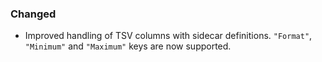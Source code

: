 <!--
A new scriv changelog fragment.

Uncomment the section that is right (remove the HTML comment wrapper).
For top level release notes, leave all the headers commented out.
-->

<!--
### Added

- A bullet item for the Added category.

-->
### Changed

- Improved handling of TSV columns with sidecar definitions.
  `"Format"`, `"Minimum"` and `"Maximum"` keys are now supported.

<!--
### Fixed

- A bullet item for the Fixed category.

-->
<!--
### Deprecated

- A bullet item for the Deprecated category.

-->
<!--
### Removed

- A bullet item for the Removed category.

-->
<!--
### Security

- A bullet item for the Security category.

-->
<!--
### Infrastructure

- A bullet item for the Infrastructure category.

-->
